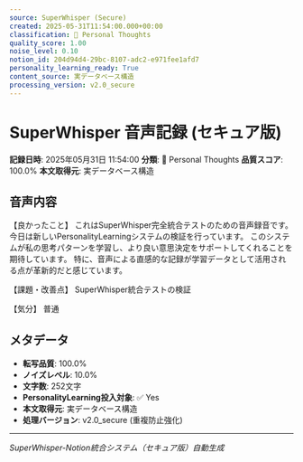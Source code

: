 ```yaml
---
source: SuperWhisper (Secure)
created: 2025-05-31T11:54:00.000+00:00
classification: 💭 Personal Thoughts
quality_score: 1.00
noise_level: 0.10
notion_id: 204d94d4-29bc-8107-adc2-e971fee1afd7
personality_learning_ready: True
content_source: 実データベース構造
processing_version: v2.0_secure
---
```


# SuperWhisper 音声記録 (セキュア版)

**記録日時**: 2025年05月31日 11:54:00
**分類**: 💭 Personal Thoughts
**品質スコア**: 100.0%
**本文取得元**: 実データベース構造

## 音声内容

【良かったこと】
これはSuperWhisper完全統合テストのための音声録音です。
            今日は新しいPersonalityLearningシステムの検証を行っています。
            このシステムが私の思考パターンを学習し、より良い意思決定をサポートしてくれることを期待しています。
            特に、音声による直感的な記録が学習データとして活用される点が革新的だと感じています。

【課題・改善点】
SuperWhisper統合テストの検証

【気分】
普通

## メタデータ

- **転写品質**: 100.0%
- **ノイズレベル**: 10.0%
- **文字数**: 252文字
- **PersonalityLearning投入対象**: ✅ Yes
- **本文取得元**: 実データベース構造
- **処理バージョン**: v2.0_secure (重複防止強化)

---
*SuperWhisper-Notion統合システム（セキュア版）自動生成*
